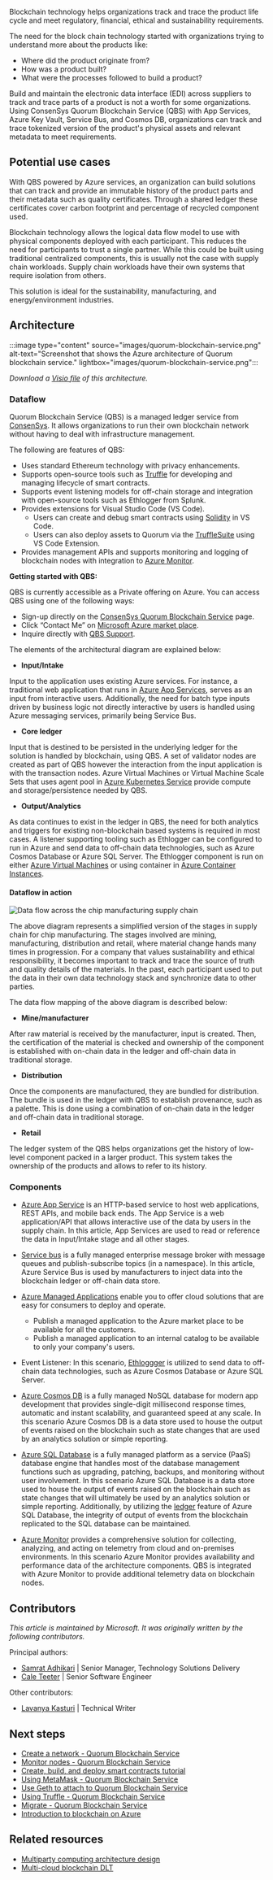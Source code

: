 Blockchain technology helps organizations track and trace the product life cycle and meet regulatory, financial, ethical and sustainability requirements.

The need for the block chain technology started with organizations trying to understand more about the products like:

- Where did the product originate from?
- How was a product built?
- What were the processes followed to build a product?

Build and maintain the electronic data interface (EDI) across suppliers to track and trace parts of a product is not a worth for some organizations. Using ConsenSys Quorum Blockchain Service (QBS) with App Services, Azure Key Vault, Service Bus, and Cosmos DB, organizations can track and trace tokenized version of the product's physical assets and relevant metadata to meet requirements.

## Potential use cases

With QBS powered by Azure services, an organization can build solutions that can track and provide an immutable history of the product parts and their metadata such as quality certificates. Through a shared ledger these certificates cover carbon footprint and percentage of recycled component used.

Blockchain technology allows the logical data flow model to use with physical components deployed with each participant. This reduces the need for participants to trust a single partner.
While this could be built using traditional centralized components, this is usually not the case with supply chain workloads. Supply chain workloads have their own systems that require isolation from others.

This solution is ideal for the sustainability, manufacturing, and energy/environment industries.

## Architecture

:::image type="content" source="images/quorum-blockchain-service.png" alt-text="Screenshot that shows the Azure architecture of Quorum blockchain service." lightbox="images/quorum-blockchain-service.png":::

*Download a [Visio file](https://arch-center.azureedge.net/quorum-blockchain-service.vsdx) of this architecture.*

### Dataflow

Quorum Blockchain Service (QBS) is a managed ledger service from [ConsenSys](https://consensys.net/). It allows organizations to run their own blockchain network without having to deal with infrastructure management.

The following are features of QBS:

- Uses standard Ethereum technology with privacy enhancements.
- Supports open-source tools such as [Truffle](https://trufflesuite.com/) for developing and managing lifecycle of smart contracts.
- Supports event listening models for off-chain storage and integration with open-source tools such as Ethlogger from Splunk.
- Provides extensions for Visual Studio Code (VS Code).
  - Users can create and debug smart contracts using [Solidity](https://marketplace.visualstudio.com/items?itemName=JuanBlanco.solidity) in VS Code.
  - Users can also deploy assets to Quorum via the [TruffleSuite](https://trufflesuite.com/docs/vscode-ext/quickstart/) using VS Code Extension.
- Provides management APIs and supports monitoring and logging of blockchain nodes with integration to [Azure Monitor](/azure/azure-monitor/overview).

**Getting started with QBS:**

QBS is currently accessible as a Private offering on Azure. You can access QBS using one of the following ways:

- Sign-up directly on the [ConsenSys Quorum Blockchain Service](https://consensys.net/quorum/qbs/#qbs-private-preview) page.
- Click “Contact Me” on [Microsoft Azure market place](https://azuremarketplace.microsoft.com/marketplace/apps/consensys.qbs-contact-me?tab=Overview).
- Inquire directly with [QBS Support](https://quorum-support.zendesk.com).

The elements of the architectural diagram are explained below:

- **Input/Intake**

Input to the application uses existing Azure services. For instance, a traditional web application that runs in [Azure App Services](/azure/app-service/),  serves as an input from interactive users. Additionally, the need for batch type inputs driven by business logic not directly interactive by users is handled using Azure messaging services, primarily being Service Bus.

- **Core ledger**

Input that is destined to be persisted in the underlying ledger for the solution is handled by blockchain, using QBS. A set of validator nodes are created as part of QBS however the interaction from the input application is with the transaction nodes. Azure Virtual Machines or Virtual Machine Scale Sets that uses agent pool in [Azure Kubernetes Service](/azure/aks/) provide compute and storage/persistence needed by QBS.

- **Output/Analytics**

As data continues to exist in the ledger in QBS, the need for both analytics and triggers for existing non-blockchain based systems is required in most cases. A listener supporting tooling such as Ethlogger can be configured to run in Azure and send data to off-chain data technologies, such as Azure Cosmos Database or Azure SQL Server. The Ethlogger component is run on either [Azure Virtual Machines](/azure/virtual-machines/) or using container in [Azure Container Instances](/azure/container-instances/).

#### Dataflow in action

![Data flow across the chip manufacturing supply chain](images/quorum-blockchain-service-data-flow.png)

The above diagram represents a simplified version of the stages in supply chain for chip manufacturing. The stages involved are mining, manufacturing, distribution and retail, where material change hands many times in progression. For a company that values sustainability and ethical responsibility, it becomes important to track and trace the source of truth and quality details of the materials. In the past, each participant used to put the data in their own data technology stack and synchronize data to other parties.

The data flow mapping of the above diagram is described below:

- **Mine/manufacturer**

After raw material is received by the manufacturer, input is created. Then, the certification of the material is checked and ownership of the component is established with on-chain data in the ledger and off-chain data in traditional storage.

- **Distribution**

Once the components are manufactured, they are bundled for distribution. The bundle is used in the ledger with QBS to establish provenance, such as a palette. This is done using a combination of on-chain data in the ledger and off-chain data in traditional storage.

- **Retail**

The ledger system of the QBS helps organizations get the history of low-level component packed in a larger product. This system takes the ownership of the products and allows to refer to its history.

### Components

- [Azure App Service](/azure/app-service/overview) is an HTTP-based service to host web applications, REST APIs, and mobile back ends. The App Service is a web application/API that allows interactive use of the data by users in the supply chain. In this article, App Services are used to read or reference the data in Input/Intake stage and all other stages.

- [Service bus](https://azure.microsoft.com/services/service-bus/) is a fully managed enterprise message broker with message queues and publish-subscribe topics (in a namespace). In this article, Azure Service Bus is used by manufacturers to inject data into the blockchain ledger or off-chain data store.

- [Azure Managed Applications](https://azure.microsoft.com/services/managed-applications/) enable you to offer cloud solutions that are easy for consumers to deploy and operate.
  - Publish a managed application to the Azure market place to be available for all the customers.
  - Publish a managed application to an internal catalog to be available to only your company's users.

- Event Listener: In this scenario, [Ethloggger](https://github.com/splunk/splunk-connect-for-ethereum/blob/main/docs/cli.md) is utilized to send data to off-chain data technologies, such as Azure Cosmos Database or Azure SQL Server.

- [Azure Cosmos DB](https://azure.microsoft.com/services/cosmos-db/) is a fully managed NoSQL database for modern app development that provides single-digit millisecond response times, automatic and instant scalability, and guaranteed speed at any scale. In this scenario Azure Cosmos DB is a data store used to house the output of events raised on the blockchain such as state changes that are used by an analytics solution or simple reporting.

- [Azure SQL Database](https://azure.microsoft.com/products/azure-sql/database/) is a fully managed platform as a service (PaaS) database engine that handles most of the database management functions such as upgrading, patching, backups, and monitoring without user involvement. In this scenario Azure SQL Database is a data store used to house the output of events raised on the blockchain such as state changes that will ultimately be used by an analytics solution or simple reporting. Additionally, by utilizing the [ledger](/azure/azure-sql/database/ledger-landing) feature of Azure SQL Database, the integrity of output of events from the blockchain replicated to the SQL database can be maintained.

- [Azure Monitor](https://azure.microsoft.com/services/monitor/) provides a comprehensive solution for collecting, analyzing, and acting on telemetry from cloud and on-premises environments. In this scenario Azure Monitor provides availability and performance data of the architecture components. QBS is integrated with Azure Monitor to provide additional telemetry data on blockchain nodes.

## Contributors

*This article is maintained by Microsoft. It was originally written by the following contributors.*

Principal authors:

- [Samrat Adhikari](https://www.linkedin.com/in/samrat-adhikari-mba-mcis-pmp-csm-8538a9169) | Senior Manager, Technology Solutions Delivery
- [Cale Teeter](https://www.linkedin.com/in/caleteeter) | Senior Software Engineer

Other contributors:

- [Lavanya Kasturi](https://www.linkedin.com/in/lakshmilavanyakasturi) | Technical Writer

## Next steps

- [Create a network - Quorum Blockchain Service](https://consensys.net/docs/qbs/en/latest/Get-Started/Create-a-Network/)
- [Monitor nodes - Quorum Blockchain Service](https://consensys.net/docs/qbs/en/latest/HowTo/Metrics/)
- [Create, build, and deploy smart contracts tutorial](https://consensys.net/docs/qbs/en/latest/Tutorials/Deploy-Smart-Contract/VSCode/)
- [Using MetaMask - Quorum Blockchain Service](https://consensys.net/docs/qbs/en/latest/HowTo/Connect-to-Network/MetaMask/)
- [Use Geth to attach to Quorum Blockchain Service](https://consensys.net/docs/qbs/en/latest/HowTo/Connect-to-Network/Geth/)
- [Using Truffle - Quorum Blockchain Service](https://consensys.net/docs/qbs/en/latest/HowTo/Connect-to-Network/Truffle/)
- [Migrate - Quorum Blockchain Service](https://consensys.net/docs/qbs/latest/Get-Started/)
- [Introduction to blockchain on Azure](/learn/modules/intro-to-blockchain/)

## Related resources

- [Multiparty computing architecture design](/azure/architecture/guide/blockchain/multiparty-compute)
- [Multi-cloud blockchain DLT](/azure/architecture/example-scenario/blockchain/multi-cloud-blockchain)
